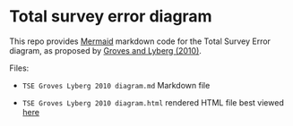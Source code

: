 # Total survey error diagram

This repo provides [Mermaid](https://mermaidjs.github.io/) markdown code for the Total Survey Error diagram, as proposed by [Groves and Lyberg (2010)](https://doi.org/10.1093/poq/nfq065).

Files:

- `TSE Groves Lyberg 2010 diagram.md` Markdown file

- `TSE Groves Lyberg 2010 diagram.html` rendered HTML file best viewed [here](https://htmlpreview.github.io/?https://github.com/skolenik/TSE_diagram/blob/master/TSE%20Groves%20Lyberg%202010%20diagram.html)
